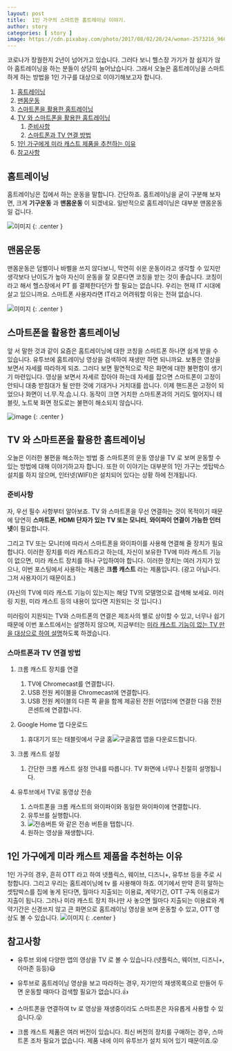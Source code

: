```yaml
---
layout: post
title:  1인 가구의 스마트한 홈트레이닝 이야기.
author: story
categories: [ story ]
image: https://cdn.pixabay.com/photo/2017/08/02/20/24/woman-2573216_960_720.jpg
---
```


코로나가 창궐한지 2년이 넘어가고 있습니다. 그러다 보니 헬스장 가기가 참 쉽지가 않아 홈트레이닝을 하는 분들이 상당히 늘어났습니다. 그래서 오늘은 홈트레이닝을 스마트하게 하는 방법을 1인 가구를 대상으로 이야기해보고자 합니다.

1.  [홈트레이닝](#홈트레이닝)
2.  [맨몸운동](#맨몸운동)
3.  [스마트폰을 활용한 홈트레이닝](#스마트폰을-활용한-홈트레이닝)
4.  [TV 와 스마트폰을 활용한 홈트레이닝](#tv-와-스마트폰을-활용한-홈트레이닝)
    1.  [준비사항](#준비사항)
    2.  [스마트폰과 TV 연결 방법](#스마트폰과-tv-연결-방법)
5.  [1인 가구에게 미라 캐스트 제품을 추천하는 이유](#1인-가구에게-미라-캐스트-제품을-추천하는-이유)
6.  [참고사항](#참고사항)

##  홈트레이닝

홈트레이닝은 집에서 하는 운동을 말합니다. 간단하죠. 홈트레이닝을 굳이 구분해 보자면, 크게 **기구운동** 과 **맨몸운동** 이 되겠네요. 일반적으로 홈트레이닝은 대부분 맨몸운동 일 겁니다.

![이미지](https://media4.giphy.com/media/3NwOzakbqzOrsfMKBC/200w.webp?cid=ecf05e47pgq05e198vxj6kd2434adk9wahynmb6r4ttzyqtw&rid=200w.webp&ct=g)
{: .center }

##  맨몸운동

맨몸운동은 덤벨이나 바벨을 쓰지 않다보니, 막연히 쉬운 운동이라고 생각할 수 있지만 생각보다 난이도가 높아 자신이 운동을 잘 모른다면 코칭을 받는 것이 좋습니다. 코칭이라고 해서 헬스장에서 PT 를 결제한다던가 할 필요는 없습니다. 우리는 현재 IT 시대에 살고 있으니까요. 스마트폰 사용자라면 IT라고 어려워할 이유는 전혀 없습니다.

![이미지](https://media1.giphy.com/media/xT9DPIBYf0pAviBLzO/200w.webp?cid=ecf05e47nwhmei4ghij2jncu4gp9ms4worxhn0tmra8eov0p&rid=200w.webp&ct=g)
{: .center }

##  스마트폰을 활용한 홈트레이닝

앞 서 말한 것과 같이 요즘은 홈트레이닝에 대한 코칭을 스마트폰 하나면 쉽게 받을 수 있습니다. 유투브에 홈트레이닝 영상을 검색하여 재생만 하면 되니까요. 보통은 영상을 보면서 자세를 따라하게 되죠. 그러다 보면 필연적으로 작은 화면에 대한 불편함이 생기기 마련입니다. 영상을 보면서 자세르 잡아야 하는데 자세를 잡으면 스마트폰이 고정이 안되니 대충 받침대가 될 만한 것에 기대거나 거치대를 씁니다. 이제 핸드폰은 고정이 되었으나 화면이 너.무.작.습.니.다. 동작이 크면 거치한 스마트폰과의 거리도 멀어지니 테블릿, 노트북 화면 정도로는 불편이 해소되지 않습니다. 

![image](https://media3.giphy.com/media/26Ec4bWMsI2fFUqxG/200w.webp?cid=ecf05e47ul6yp9pcfsouu2otnlcbgscuf6gu3j6b1msok4vn&rid=200w.webp&ct=g)
{: .center }


##  TV 와 스마트폰을 활용한 홈트레이닝

오늘은 이러한 불편을 해소하는 방법 중 스마트폰의 운동 영상을 TV 로 보며 운동할 수 있는 방법에 대해 이야기하고자 합니다. 또한 이 이야기는 대부분의 1인 가구는 셋탑박스 설치를 하지 않으며, 인터넷(WIFI)은 설치되어 있다는 상황 하에 전개됩니다.

### 준비사항

자, 우선 필수 사항부터 알아보죠. TV 와 스마트폰을 무선 연결하는 것이 목적이기 때문에 당연히 **스마트폰**, **HDMI 단자가 있는 TV 또는 모니터**, **와이파이 연결이 가능한 인터넷**이 필요합니다.

그리고  TV 또는 모니터에 따라서 스마트폰을 와이파이를 사용해 연결해 줄 장치가 필요합니다. 이러한 장치를 미라 캐스트라고 하는데, 자신이 보유한 TV에 미라 캐스트 기능이 없으면, 미라 캐스트 장치를 하나 구입하여야 합니다. 이러한 장치는 여러 가지가 있으나, 이번 포스팅에서 사용하는 제품은 **크롬 캐스트** 라는 제품입니다. (광고 아닙니다. 그저 사용자이기 때문이죠.)

(자신의 TV에 미라 캐스트 기능이 있는지는 해당 TV의 모델명으로 검색해 보세요. 미러링 지원, 미라 캐스트 등의 내용이 있다면 지원되는 것 입니다.)

미러링이 지원되는 TV와 스마트폰의 연결은 제조사의 별로 상이할 수 있고, 너무나 쉽기 때문에 이번 포스트에서는 설명하지 않으며, 지금부터는 <u>미라 캐스트 기능이 없는 TV 만을 대상으로 하여 설명</u>하도록 하겠습니다.

### 스마트폰과 TV 연결 방법

1.  크롬 캐스트 장치를 연결
    1.  TV에 Chromecast를 연결합니다.
    2.  USB 전원 케이블을 Chromecast에 연결합니다.
    3.  USB 전원 케이블의 다른 쪽 끝을 함께 제공된 전원 어댑터에 연결한 다음 전원 콘센트에 연결합니다.

2. Google Home 앱 다운로드
    1.  휴대기기 또는 태블릿에서 구글 홈![구글홈앱](https://lh3.googleusercontent.com/9MpaXj2oIHIZU4JiCl6Nos9Ac3VRocyuFxWcvgwnb7FRVsPTcLXGUdvWP8W8LqReE40=w18) 앱을 다운로드합니다.

3.  크롬 캐스트 설정
    1.  간단한 크롬 캐스트 설정 안내를 따릅니다. TV 화면에 너무나 친절히 설명됩니다.

4.  유투브에서 TV로 동영상 전송
    1. 스마트폰을 크롬 캐스트의 와이파이와 동일한 와이파이에 연결합니다.
    2.  유투브를 실행합니다.
    3.  ![전송버튼](https://lh3.googleusercontent.com/ygEir8Cl9znQrUNLrpNmpI9p580TuRsb48wZLe9u0dcFEbcQ_DD48nfmeW_BFMC5vp8=w18) 와 같은 전송 버튼을 탭합니다.
    4.  원하는 영상을 재생합니다.

##  1인 가구에게 미라 캐스트 제품을 추천하는 이유

1인 가구의 경우, 흔히 OTT 라고 하여 넷플릭스, 웨이브, 디즈니+, 유투브 등을 주로 시청합니다. 그리고 우리는 홈트레이닝에 tv 를 사용해야 하죠. 여기에서 만약 흔히 말하는 셋탑박스를 집에 놓게 된다면, 월마다 지출되는 이용료, 계약기간, OTT 구독 이용료가 지출이 됩니다. 그러나 미라 캐스트 장치 하나만 사 놓으면 월마다 지출되는 이용료와 계약기간은 신경쓰지 않고 큰 화면으로 홈트레이닝 영상을 보며 운동할 수 있고, OTT 영상도 볼 수 있습니다.
![이미지](https://media4.giphy.com/media/SVH9y2LQUVVCRcqD7o/200.webp?cid=ecf05e47vk7b9pi4eqdikynavr3z0p0ag1rvswthp8je037y&rid=200.webp&ct=g)
{: .center }


##  참고사항

-   유투브 외에 다양한 앱의 영상을 TV 로 볼 수 있습니다.(넷플릭스, 웨이브, 디즈니+, 아마존 등등)😃

-   유투브로 홈트레이닝 영상을 보고 따라하는 경우, 자기만의 재생목록으로 만들어 두면 운동할 때마다 검색할 필요가 없습니다.👍

-   스마트폰을 연결하여 tv 로 영상을 재생중이라도 스마트폰은 자유롭게 사용할 수 있습니다.😮

-   크롬 캐스트 제품은 여러 버전이 있습니다. 최신 버전의 장치를 구매하는 경우, 스마트폰 조차 필요가 없습니다. 제품 내에 이미 유투브가 설치 되어 있기 때문이죠.😲


    






